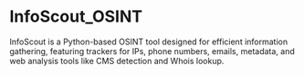 # InfoScout_OSINT
InfoScout is a Python-based OSINT tool designed for efficient information gathering, featuring trackers for IPs, phone numbers, emails, metadata, and web analysis tools like CMS detection and Whois lookup.
